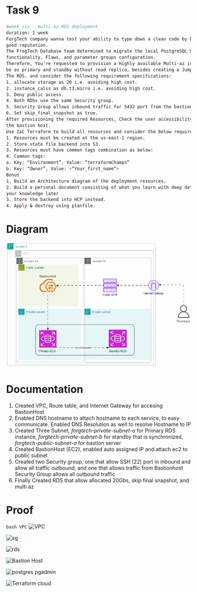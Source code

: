 # Task 9
```bash
#week_six - multi-az RDS deployment
duration: 1 week
ForgTech company wanna test your ability to type down a clean code by Deploying the structure of resources. This will help you to build a
good reputation.
The FrogTech Database team determined to migrate the local PostgreSQL Database to AWS RDS, They have tested/discovered the RDS
functionality, Flaws, and parameter groups configuration.
Therefore, You’re requested to provision a Highly available Multi-az instance PostgreSQL RDS version >=15.*, The RDS Structure should
be as primary and standby without read replica, besides creating a Jumper server “bastion host“ to allow the Database team to connect to
The RDS. and consider the following requirement specifications:
1. allocate storage as 20 i.e. avoiding high cost.
2. instance_calss as db.t3.micro i.e. avoiding high cost.
3. Deny public access.
4. Both RDSs use the same Security group.
5. Security Group allows inbound traffic for 5432 port from the bastion host only. and allows all outbound traffic.
6. Set skip_final_snapshot as true.
After provisioning the required Resources, Check the user accessibility utilizing the pgAdmin application or Psql client command line from
the bastion host.
Use IaC Terraform to build all resources and consider the below requirements specifications.
1. Resources must be created at the us-east-1 region.
2. Store state file backend into S3.
3. Resources must have common tags combination as below:
4. Common tags:
a. Key: “Environment”, Value: “terraformChamps”
b. Key: “Owner”, Value: <“Your_first_name“>
Bonus
1. Build an Architecture diagram of the deployment resources.
2. Build a personal document consisting of what you learn with deep details and resources i.e. this will assist you to get back and refresh
your knowledge later
3. Store the backend into HCP instead.
4. Apply & destroy using planfile.

```
# Diagram

![WeeksixDiagram](images/WeekSix.gif)

# Documentation

1. Created VPC, Route table, and Internet Gateway for accesing BastionHost
2. Enabled DNS hostname to attach hostname to each service, to easy communicate. Enabled DNS Resolution as well to resolve Hostname to IP 
3. Created Three Subnet, *forgtech-private-subnet-a* for Primary RDS instance, *forgtech-private-subnet-b* for standby that is synchronized, *forgtech-public-subnet-a* for bastion server
4. Created BastionHost (EC2), enabled auto assigned IP and attach ec2 to public subnet
5. Created two Security group, one that allow SSH (22) port in inbound and allow all traffic outbound, and one that allows traffic from Bastionhost Security Group allows all outbound traffic
6. Finally Created RDS  that allow allocated 20Gbs, skip final snapshot, and multi az

# Proof

```bash VPC```
![VPC](images/vpc.png)

![sg](images/securitygroup.png)

![rds](images/rds.png)

![Bastion Host](images/bastionhost.png)

![postgres pgadmin](images/postgress.png)

![Terraform cloud](images/HCP.png)
